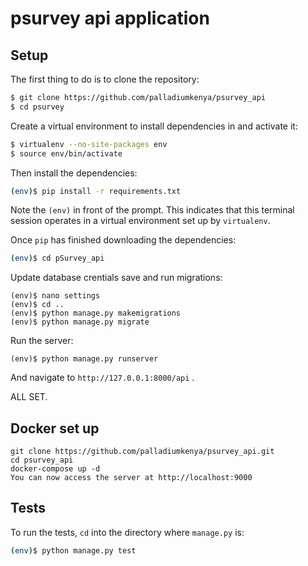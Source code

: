 # psurvey api application

## Setup

The first thing to do is to clone the repository:

```sh
$ git clone https://github.com/palladiumkenya/psurvey_api
$ cd psurvey
```

Create a virtual environment to install dependencies in and activate it:

```sh
$ virtualenv --no-site-packages env
$ source env/bin/activate
```

Then install the dependencies:

```sh
(env)$ pip install -r requirements.txt
```
Note the `(env)` in front of the prompt. This indicates that this terminal
session operates in a virtual environment set up by `virtualenv`.

Once `pip` has finished downloading the dependencies:
```sh
(env)$ cd pSurvey_api
```

Update database crentials save and run migrations:
```
(env)$ nano settings
(env)$ cd ..
(env)$ python manage.py makemigrations
(env)$ python manage.py migrate
```

Run the server:
```
(env)$ python manage.py runserver
```
And navigate to `http://127.0.0.1:8000/api` .

ALL SET.


## Docker set up
    git clone https://github.com/palladiumkenya/psurvey_api.git
    cd psurvey_api
    docker-compose up -d
    You can now access the server at http://localhost:9000

## Tests

To run the tests, `cd` into the directory where `manage.py` is:
```sh
(env)$ python manage.py test
```
